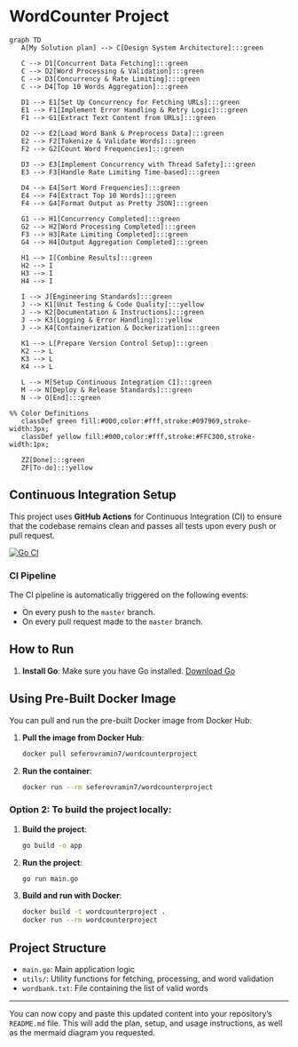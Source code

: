
# WordCounter Project


```mermaid
graph TD
   A[My Solution plan] --> C[Design System Architecture]:::green

   C --> D1[Concurrent Data Fetching]:::green
   C --> D2[Word Processing & Validation]:::green
   C --> D3[Concurrency & Rate Limiting]:::green
   C --> D4[Top 10 Words Aggregation]:::green

   D1 --> E1[Set Up Concurrency for Fetching URLs]:::green
   E1 --> F1[Implement Error Handling & Retry Logic]:::green
   F1 --> G1[Extract Text Content from URLs]:::green

   D2 --> E2[Load Word Bank & Preprocess Data]:::green
   E2 --> F2[Tokenize & Validate Words]:::green
   F2 --> G2[Count Word Frequencies]:::green

   D3 --> E3[Implement Concurrency with Thread Safety]:::green
   E3 --> F3[Handle Rate Limiting Time-based]:::green

   D4 --> E4[Sort Word Frequencies]:::green
   E4 --> F4[Extract Top 10 Words]:::green
   F4 --> G4[Format Output as Pretty JSON]:::green

   G1 --> H1[Concurrency Completed]:::green
   G2 --> H2[Word Processing Completed]:::green
   F3 --> H3[Rate Limiting Completed]:::green
   G4 --> H4[Output Aggregation Completed]:::green

   H1 --> I[Combine Results]:::green
   H2 --> I
   H3 --> I
   H4 --> I

   I --> J[Engineering Standards]:::green
   J --> K1[Unit Testing & Code Quality]:::yellow
   J --> K2[Documentation & Instructions]:::green
   J --> K3[Logging & Error Handling]:::yellow
   J --> K4[Containerization & Dockerization]:::green

   K1 --> L[Prepare Version Control Setup]:::green
   K2 --> L
   K3 --> L
   K4 --> L

   L --> M[Setup Continuous Integration CI]:::green
   M --> N[Deploy & Release Standards]:::green
   N --> O[End]:::green

%% Color Definitions
   classDef green fill:#000,color:#fff,stroke:#097969,stroke-width:3px;
   classDef yellow fill:#000,color:#fff,stroke:#FFC300,stroke-width:1px;

   ZZ[Done]:::green
   ZF[To-do]:::yellow
```

## Continuous Integration Setup

This project uses **GitHub Actions** for Continuous Integration (CI) to ensure that the codebase remains clean and passes all tests upon every push or pull request.

[![Go CI](https://github.com/seferovramin7/WordCounterProject/actions/workflows/go.yml/badge.svg)](https://github.com/seferovramin7/WordCounterProject/actions/workflows/go.yml)

### CI Pipeline

The CI pipeline is automatically triggered on the following events:
- On every push to the `master` branch.
- On every pull request made to the `master` branch.

## How to Run

1. **Install Go**: Make sure you have Go installed. [Download Go](https://golang.org/dl/)

## Using Pre-Built Docker Image

You can pull and run the pre-built Docker image from Docker Hub:

1. **Pull the image from Docker Hub**:
   ```bash
   docker pull seferovramin7/wordcounterproject
   ```

2. **Run the container**:
   ```bash
   docker run --rm seferovramin7/wordcounterproject
   ```

### Option 2: To build the project locally:

1. **Build the project**:
   ```bash
   go build -o app
   ```
2. **Run the project**:
   ```bash
   go run main.go
   ```
3. **Build and run with Docker**:
   ```bash
   docker build -t wordcounterproject .
   docker run --rm wordcounterproject
   ```

## Project Structure

- `main.go`: Main application logic
- `utils/`: Utility functions for fetching, processing, and word validation
- `wordbank.txt`: File containing the list of valid words

---

You can now copy and paste this updated content into your repository’s `README.md` file. This will add the plan, setup, and usage instructions, as well as the mermaid diagram you requested.
